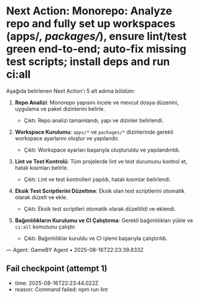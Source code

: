 # Next Action: Monorepo: Analyze repo and fully set up workspaces (apps/*, packages/*), ensure lint/test green end-to-end; auto-fix missing test scripts; install deps and run ci:all

Aşağıda belirlenen Next Action'ı 5 alt adıma böldüm:

1. **Repo Analizi**: Monorepo yapısını incele ve mevcut dosya düzenini, uygulama ve paket dizinlerini belirle.
   - Çıktı: Repo analizi tamamlandı, yapı ve dizinler belirlendi.

2. **Workspace Kurulumu**: `apps/*` ve `packages/*` dizinlerinde gerekli workspace ayarlarını oluştur ve yapılandır.
   - Çıktı: Workspace ayarları başarıyla oluşturuldu ve yapılandırıldı.

3. **Lint ve Test Kontrolü**: Tüm projelerde lint ve test durumunu kontrol et, hatalı kısımları belirle.
   - Çıktı: Lint ve test kontrolleri yapıldı, hatalı kısımlar belirlendi.

4. **Eksik Test Scriptlerini Düzeltme**: Eksik olan test scriptlerini otomatik olarak düzelt ve ekle.
   - Çıktı: Eksik test scriptleri otomatik olarak düzeltildi ve eklendi.

5. **Bağımlılıkların Kurulumu ve CI Çalıştırma**: Gerekli bağımlılıkları yükle ve `ci:all` komutunu çalıştır.
   - Çıktı: Bağımlılıklar kuruldu ve CI işlemi başarıyla çalıştırıldı.

— Agent: GameBY Agent • 2025-08-16T22:23:39.833Z


## Fail checkpoint (attempt 1)
- time: 2025-08-16T22:23:44.022Z
- reason: Command failed: npm run lint
